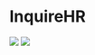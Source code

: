 # InquireHR

<img src="https://img.shields.io/badge/JavaScript-F7DF1E?style=for-the-badge&logo=javascript&logoColor=black" />  <img src="https://img.shields.io/badge/MySQL-005C84?style=for-the-badge&logo=mysql&logoColor=white" />  